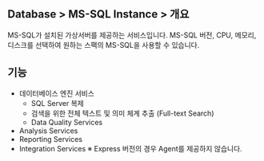 ## Database > MS-SQL Instance > 개요
MS-SQL가 설치된 가상서버를 제공하는 서비스입니다. 
MS-SQL 버전, CPU, 메모리, 디스크를 선택하여 원하는 스팩의 MS-SQL을 사용할 수 있습니다.

## 기능
- 데이터베이스 엔진 서비스
  - SQL Server 복제
  - 검색을 위한 전체 텍스트 및 의미 체계 추출 (Full-text Search)
  - Data Quality Services
- Analysis Services	
- Reporting Services
- Integration Services
※ Express 버전의 경우 Agent를 제공하지 않습니다.
